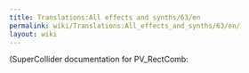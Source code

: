 ```yaml
---
title: Translations:All effects and synths/63/en
permalink: wiki/Translations:All_effects_and_synths/63/en/
layout: wiki
---
```


(SuperCollider documentation for PV_RectComb:

